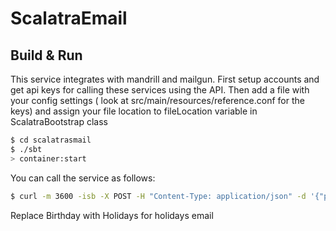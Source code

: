 # ScalatraEmail #

## Build & Run ##

This service integrates with mandrill and mailgun. First setup accounts and get api keys for calling these services
using the API. Then add a file with your config settings ( look at src/main/resources/reference.conf for the keys)
and assign your file location to fileLocation variable in ScalatraBootstrap class
```sh
$ cd scalatrasmail
$ ./sbt
> container:start
```

You can call the service as follows:
```sh
$ curl -m 3600 -isb -X POST -H "Content-Type: application/json" -d '{"person": {"firstName":"xyz","lastName":"xyz", "emailAddress":"abc@ced.com"}, "emailType": "Birthday"}' http://localhost:8080/emails
```

Replace Birthday with Holidays for holidays email